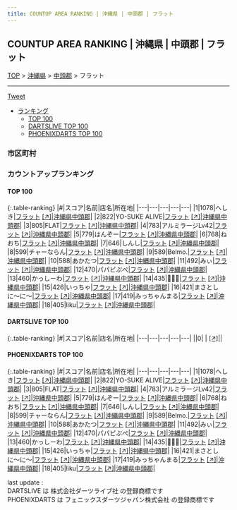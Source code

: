 ```yaml
---
title: COUNTUP AREA RANKING | 沖縄県 | 中頭郡 | フラット
---
```

## COUNTUP AREA RANKING | 沖縄県 | 中頭郡 | フラット

[TOP](/darts/rank/) > [沖縄県](/darts/rank/沖縄県/) > [中頭郡](/darts/rank/沖縄県/中頭郡/) > フラット

___

<a href="https://twitter.com/share?ref_src=twsrc%5Etfw" data-text="COUNTUP AREA RANKING | 沖縄県中頭郡フラット" class="twitter-share-button" data-hashtags="DARTSLIVE,PHOENIXDARTS,darts,ダーツ" data-show-count="false">Tweet</a>

* [ランキング](#カウントアップランキング)
    * [TOP 100](#top-100)
    * [DARTSLIVE TOP 100](#dartslive-top-100)
    * [PHOENIXDARTS TOP 100](#phoenixdarts-top-100)

### 市区町村

<ul>

</ul>

### カウントアップランキング

#### TOP 100



{:.table-ranking}
|#|スコア|名前|店名|所在地|
|---|---|---|---|---|
|1|1078|<span class="rank-name-pd">へしき</span>|<a href="/darts/rank/shops/87503.html">フラット</a> <a href="https://vs.phoenixdarts.com/jp/shop/shopDetailInfo/s_87503?s_seq=87503">[↗]</a>|<a href="/darts/rank/沖縄県/中頭郡">沖縄県中頭郡</a>|
|2|822|<span class="rank-name-pd">YO-SUKE ALIVE</span>|<a href="/darts/rank/shops/87503.html">フラット</a> <a href="https://vs.phoenixdarts.com/jp/shop/shopDetailInfo/s_87503?s_seq=87503">[↗]</a>|<a href="/darts/rank/沖縄県/中頭郡">沖縄県中頭郡</a>|
|3|805|<span class="rank-name-pd">FLAT</span>|<a href="/darts/rank/shops/87503.html">フラット</a> <a href="https://vs.phoenixdarts.com/jp/shop/shopDetailInfo/s_87503?s_seq=87503">[↗]</a>|<a href="/darts/rank/沖縄県/中頭郡">沖縄県中頭郡</a>|
|4|783|<span class="rank-name-pd">アルミラージLv42</span>|<a href="/darts/rank/shops/87503.html">フラット</a> <a href="https://vs.phoenixdarts.com/jp/shop/shopDetailInfo/s_87503?s_seq=87503">[↗]</a>|<a href="/darts/rank/沖縄県/中頭郡">沖縄県中頭郡</a>|
|5|779|<span class="rank-name-pd">はんぞー</span>|<a href="/darts/rank/shops/87503.html">フラット</a> <a href="https://vs.phoenixdarts.com/jp/shop/shopDetailInfo/s_87503?s_seq=87503">[↗]</a>|<a href="/darts/rank/沖縄県/中頭郡">沖縄県中頭郡</a>|
|6|768|<span class="rank-name-pd">ねおち</span>|<a href="/darts/rank/shops/87503.html">フラット</a> <a href="https://vs.phoenixdarts.com/jp/shop/shopDetailInfo/s_87503?s_seq=87503">[↗]</a>|<a href="/darts/rank/沖縄県/中頭郡">沖縄県中頭郡</a>|
|7|646|<span class="rank-name-pd">しんし</span>|<a href="/darts/rank/shops/87503.html">フラット</a> <a href="https://vs.phoenixdarts.com/jp/shop/shopDetailInfo/s_87503?s_seq=87503">[↗]</a>|<a href="/darts/rank/沖縄県/中頭郡">沖縄県中頭郡</a>|
|8|599|<span class="rank-name-pd">チャーならん</span>|<a href="/darts/rank/shops/87503.html">フラット</a> <a href="https://vs.phoenixdarts.com/jp/shop/shopDetailInfo/s_87503?s_seq=87503">[↗]</a>|<a href="/darts/rank/沖縄県/中頭郡">沖縄県中頭郡</a>|
|9|589|<span class="rank-name-pd">Belmo.</span>|<a href="/darts/rank/shops/87503.html">フラット</a> <a href="https://vs.phoenixdarts.com/jp/shop/shopDetailInfo/s_87503?s_seq=87503">[↗]</a>|<a href="/darts/rank/沖縄県/中頭郡">沖縄県中頭郡</a>|
|10|588|<span class="rank-name-pd">あかたつ</span>|<a href="/darts/rank/shops/87503.html">フラット</a> <a href="https://vs.phoenixdarts.com/jp/shop/shopDetailInfo/s_87503?s_seq=87503">[↗]</a>|<a href="/darts/rank/沖縄県/中頭郡">沖縄県中頭郡</a>|
|11|492|<span class="rank-name-pd">みぃ</span>|<a href="/darts/rank/shops/87503.html">フラット</a> <a href="https://vs.phoenixdarts.com/jp/shop/shopDetailInfo/s_87503?s_seq=87503">[↗]</a>|<a href="/darts/rank/沖縄県/中頭郡">沖縄県中頭郡</a>|
|12|470|<span class="rank-name-pd">パパピぷぺ</span>|<a href="/darts/rank/shops/87503.html">フラット</a> <a href="https://vs.phoenixdarts.com/jp/shop/shopDetailInfo/s_87503?s_seq=87503">[↗]</a>|<a href="/darts/rank/沖縄県/中頭郡">沖縄県中頭郡</a>|
|13|460|<span class="rank-name-pd">かっしーわ</span>|<a href="/darts/rank/shops/87503.html">フラット</a> <a href="https://vs.phoenixdarts.com/jp/shop/shopDetailInfo/s_87503?s_seq=87503">[↗]</a>|<a href="/darts/rank/沖縄県/中頭郡">沖縄県中頭郡</a>|
|14|435|<span class="rank-name-pd">🎯🎯🎯</span>|<a href="/darts/rank/shops/87503.html">フラット</a> <a href="https://vs.phoenixdarts.com/jp/shop/shopDetailInfo/s_87503?s_seq=87503">[↗]</a>|<a href="/darts/rank/沖縄県/中頭郡">沖縄県中頭郡</a>|
|15|426|<span class="rank-name-pd">いっちゃ</span>|<a href="/darts/rank/shops/87503.html">フラット</a> <a href="https://vs.phoenixdarts.com/jp/shop/shopDetailInfo/s_87503?s_seq=87503">[↗]</a>|<a href="/darts/rank/沖縄県/中頭郡">沖縄県中頭郡</a>|
|16|421|<span class="rank-name-pd">まさとしに〜に〜</span>|<a href="/darts/rank/shops/87503.html">フラット</a> <a href="https://vs.phoenixdarts.com/jp/shop/shopDetailInfo/s_87503?s_seq=87503">[↗]</a>|<a href="/darts/rank/沖縄県/中頭郡">沖縄県中頭郡</a>|
|17|419|<span class="rank-name-pd">みっちゃんまる</span>|<a href="/darts/rank/shops/87503.html">フラット</a> <a href="https://vs.phoenixdarts.com/jp/shop/shopDetailInfo/s_87503?s_seq=87503">[↗]</a>|<a href="/darts/rank/沖縄県/中頭郡">沖縄県中頭郡</a>|
|18|405|<span class="rank-name-pd">liku</span>|<a href="/darts/rank/shops/87503.html">フラット</a> <a href="https://vs.phoenixdarts.com/jp/shop/shopDetailInfo/s_87503?s_seq=87503">[↗]</a>|<a href="/darts/rank/沖縄県/中頭郡">沖縄県中頭郡</a>|


#### DARTSLIVE TOP 100



{:.table-ranking}
|#|スコア|名前|店名|所在地|
|---|---|---|---|---|
||0|<span class="rank-name-dl"> </span>|<a href="/darts/rank/shops/.html"></a> <a href="">[↗]</a>|<a href="/darts/rank//"></a>|


#### PHOENIXDARTS TOP 100



{:.table-ranking}
|#|スコア|名前|店名|所在地|
|---|---|---|---|---|
|1|1078|<span class="rank-name-pd">へしき</span>|<a href="/darts/rank/shops/87503.html">フラット</a> <a href="https://vs.phoenixdarts.com/jp/shop/shopDetailInfo/s_87503?s_seq=87503">[↗]</a>|<a href="/darts/rank/沖縄県/中頭郡">沖縄県中頭郡</a>|
|2|822|<span class="rank-name-pd">YO-SUKE ALIVE</span>|<a href="/darts/rank/shops/87503.html">フラット</a> <a href="https://vs.phoenixdarts.com/jp/shop/shopDetailInfo/s_87503?s_seq=87503">[↗]</a>|<a href="/darts/rank/沖縄県/中頭郡">沖縄県中頭郡</a>|
|3|805|<span class="rank-name-pd">FLAT</span>|<a href="/darts/rank/shops/87503.html">フラット</a> <a href="https://vs.phoenixdarts.com/jp/shop/shopDetailInfo/s_87503?s_seq=87503">[↗]</a>|<a href="/darts/rank/沖縄県/中頭郡">沖縄県中頭郡</a>|
|4|783|<span class="rank-name-pd">アルミラージLv42</span>|<a href="/darts/rank/shops/87503.html">フラット</a> <a href="https://vs.phoenixdarts.com/jp/shop/shopDetailInfo/s_87503?s_seq=87503">[↗]</a>|<a href="/darts/rank/沖縄県/中頭郡">沖縄県中頭郡</a>|
|5|779|<span class="rank-name-pd">はんぞー</span>|<a href="/darts/rank/shops/87503.html">フラット</a> <a href="https://vs.phoenixdarts.com/jp/shop/shopDetailInfo/s_87503?s_seq=87503">[↗]</a>|<a href="/darts/rank/沖縄県/中頭郡">沖縄県中頭郡</a>|
|6|768|<span class="rank-name-pd">ねおち</span>|<a href="/darts/rank/shops/87503.html">フラット</a> <a href="https://vs.phoenixdarts.com/jp/shop/shopDetailInfo/s_87503?s_seq=87503">[↗]</a>|<a href="/darts/rank/沖縄県/中頭郡">沖縄県中頭郡</a>|
|7|646|<span class="rank-name-pd">しんし</span>|<a href="/darts/rank/shops/87503.html">フラット</a> <a href="https://vs.phoenixdarts.com/jp/shop/shopDetailInfo/s_87503?s_seq=87503">[↗]</a>|<a href="/darts/rank/沖縄県/中頭郡">沖縄県中頭郡</a>|
|8|599|<span class="rank-name-pd">チャーならん</span>|<a href="/darts/rank/shops/87503.html">フラット</a> <a href="https://vs.phoenixdarts.com/jp/shop/shopDetailInfo/s_87503?s_seq=87503">[↗]</a>|<a href="/darts/rank/沖縄県/中頭郡">沖縄県中頭郡</a>|
|9|589|<span class="rank-name-pd">Belmo.</span>|<a href="/darts/rank/shops/87503.html">フラット</a> <a href="https://vs.phoenixdarts.com/jp/shop/shopDetailInfo/s_87503?s_seq=87503">[↗]</a>|<a href="/darts/rank/沖縄県/中頭郡">沖縄県中頭郡</a>|
|10|588|<span class="rank-name-pd">あかたつ</span>|<a href="/darts/rank/shops/87503.html">フラット</a> <a href="https://vs.phoenixdarts.com/jp/shop/shopDetailInfo/s_87503?s_seq=87503">[↗]</a>|<a href="/darts/rank/沖縄県/中頭郡">沖縄県中頭郡</a>|
|11|492|<span class="rank-name-pd">みぃ</span>|<a href="/darts/rank/shops/87503.html">フラット</a> <a href="https://vs.phoenixdarts.com/jp/shop/shopDetailInfo/s_87503?s_seq=87503">[↗]</a>|<a href="/darts/rank/沖縄県/中頭郡">沖縄県中頭郡</a>|
|12|470|<span class="rank-name-pd">パパピぷぺ</span>|<a href="/darts/rank/shops/87503.html">フラット</a> <a href="https://vs.phoenixdarts.com/jp/shop/shopDetailInfo/s_87503?s_seq=87503">[↗]</a>|<a href="/darts/rank/沖縄県/中頭郡">沖縄県中頭郡</a>|
|13|460|<span class="rank-name-pd">かっしーわ</span>|<a href="/darts/rank/shops/87503.html">フラット</a> <a href="https://vs.phoenixdarts.com/jp/shop/shopDetailInfo/s_87503?s_seq=87503">[↗]</a>|<a href="/darts/rank/沖縄県/中頭郡">沖縄県中頭郡</a>|
|14|435|<span class="rank-name-pd">🎯🎯🎯</span>|<a href="/darts/rank/shops/87503.html">フラット</a> <a href="https://vs.phoenixdarts.com/jp/shop/shopDetailInfo/s_87503?s_seq=87503">[↗]</a>|<a href="/darts/rank/沖縄県/中頭郡">沖縄県中頭郡</a>|
|15|426|<span class="rank-name-pd">いっちゃ</span>|<a href="/darts/rank/shops/87503.html">フラット</a> <a href="https://vs.phoenixdarts.com/jp/shop/shopDetailInfo/s_87503?s_seq=87503">[↗]</a>|<a href="/darts/rank/沖縄県/中頭郡">沖縄県中頭郡</a>|
|16|421|<span class="rank-name-pd">まさとしに〜に〜</span>|<a href="/darts/rank/shops/87503.html">フラット</a> <a href="https://vs.phoenixdarts.com/jp/shop/shopDetailInfo/s_87503?s_seq=87503">[↗]</a>|<a href="/darts/rank/沖縄県/中頭郡">沖縄県中頭郡</a>|
|17|419|<span class="rank-name-pd">みっちゃんまる</span>|<a href="/darts/rank/shops/87503.html">フラット</a> <a href="https://vs.phoenixdarts.com/jp/shop/shopDetailInfo/s_87503?s_seq=87503">[↗]</a>|<a href="/darts/rank/沖縄県/中頭郡">沖縄県中頭郡</a>|
|18|405|<span class="rank-name-pd">liku</span>|<a href="/darts/rank/shops/87503.html">フラット</a> <a href="https://vs.phoenixdarts.com/jp/shop/shopDetailInfo/s_87503?s_seq=87503">[↗]</a>|<a href="/darts/rank/沖縄県/中頭郡">沖縄県中頭郡</a>|


<div class="footer border-top border-gray-light mt-5 pt-3 text-right text-gray">
    last update : <span style="font-weight: italic" id="foot_last_modified"></span><br />
    DARTSLIVE は 株式会社ダーツライブ社 の登録商標です<br />
    PHOENIXDARTS は フェニックスダーツジャパン株式会社 の登録商標です<br />
</div>

<script src="https://cdnjs.cloudflare.com/ajax/libs/jquery.tablesorter/2.31.3/js/jquery.tablesorter.min.js" integrity="sha512-qzgd5cYSZcosqpzpn7zF2ZId8f/8CHmFKZ8j7mU4OUXTNRd5g+ZHBPsgKEwoqxCtdQvExE5LprwwPAgoicguNg==" crossorigin="anonymous" referrerpolicy="no-referrer"></script>
<link rel="stylesheet" href="https://cdnjs.cloudflare.com/ajax/libs/jquery.tablesorter/2.31.3/css/theme.default.min.css" integrity="sha512-wghhOJkjQX0Lh3NSWvNKeZ0ZpNn+SPVXX1Qyc9OCaogADktxrBiBdKGDoqVUOyhStvMBmJQ8ZdMHiR3wuEq8+w==" crossorigin="anonymous" referrerpolicy="no-referrer" />
<script>
$(function() {
    $(".table-ranking").tablesorter({sortList:[[0, 0]]});
    $("#foot_last_modified").text(formatDate(new Date(document.lastModified), 'yyyy-MM-dd HH:mm:ss'));
});
</script>

<script async src="https://platform.twitter.com/widgets.js" charset="utf-8"></script>